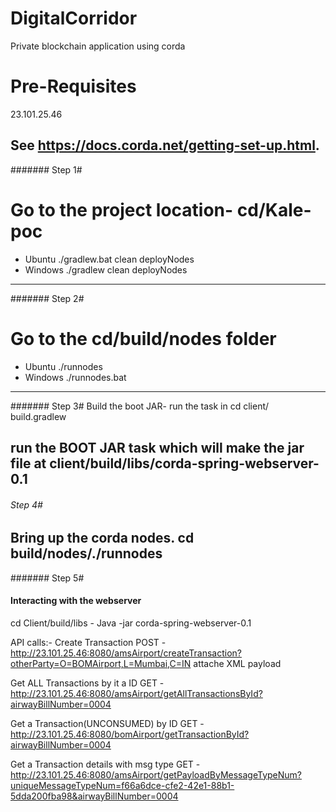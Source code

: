 # DigitalCorridor
Private blockchain application using corda
# Pre-Requisites

23.101.25.46

See https://docs.corda.net/getting-set-up.html.
---------------------------------------------------------
####### Step 1#
# Go to the project location- cd/Kale-poc
   - Ubuntu
         ./gradlew.bat clean deployNodes
   - Windows
         ./gradlew clean deployNodes
--------------------------------------------------------
####### Step 2#
# Go to the cd/build/nodes folder
   - Ubuntu
         ./runnodes
   - Windows
         ./runnodes.bat
---------------------------------------------------------
####### Step 3#
Build the boot JAR- run the task in
  cd  client/ build.gradlew

run the BOOT JAR task which will make the jar file at client/build/libs/corda-spring-webserver-0.1
---------------------------------------------------------
###### Step 4#
Bring up the corda nodes.
cd build/nodes/./runnodes
----------------------------------------------------------
####### Step 5#
#### Interacting with the webserver
cd Client/build/libs - Java -jar corda-spring-webserver-0.1

API calls:-
Create Transaction
POST - http://23.101.25.46:8080/amsAirport/createTransaction?otherParty=O=BOMAirport,L=Mumbai,C=IN
attache XML payload

Get ALL Transactions by it a ID
GET  -  http://23.101.25.46:8080/amsAirport/getAllTransactionsById?airwayBillNumber=0004

Get a Transaction(UNCONSUMED) by ID
GET  -  http://23.101.25.46:8080/bomAirport/getTransactionById?airwayBillNumber=0004

Get a Transaction details with msg type
GET  -  http://23.101.25.46:8080/amsAirport/getPayloadByMessageTypeNum?uniqueMessageTypeNum=f66a6dce-cfe2-42e1-88b1-5dda200fba98&airwayBillNumber=0004


